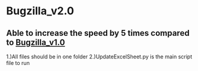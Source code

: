 # Bugzilla_v2.0
<h2> Able to increase the speed by 5 times compared to <a href="https://github.com/malhotraguy/Bugzilla_v1.0">Bugzilla_v1.0</a> </h2>
<h> 1.)All files should be in one folder </h>
<h> 2.)UpdateExcelSheet.py is the main script file to run </h>
